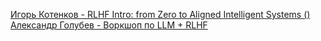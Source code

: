  [Игорь Котенков - RLHF Intro: from Zero to Aligned Intelligent Systems ()](https://www.youtube.com/watch?v=N1AcqGVR_mE)
 [Александр Голубев - Воркшоп по LLM + RLHF](https://youtu.be/50x0yDWkHjw) 